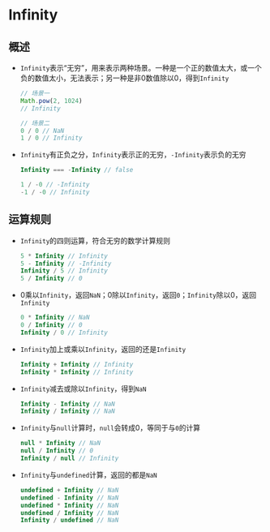 # Infinity

## 概述

+ `Infinity`表示“无穷”，用来表示两种场景。一种是一个正的数值太大，或一个负的数值太小，无法表示；另一种是非0数值除以0，得到`Infinity`

  ```js
  // 场景一
  Math.pow(2, 1024)
  // Infinity

  // 场景二
  0 / 0 // NaN
  1 / 0 // Infinity
  ```

+ `Infinity`有正负之分，`Infinity`表示正的无穷，`-Infinity`表示负的无穷

  ```js
  Infinity === -Infinity // false

  1 / -0 // -Infinity
  -1 / -0 // Infinity
  ```

## 运算规则

+ `Infinity`的四则运算，符合无穷的数学计算规则

  ```js
  5 * Infinity // Infinity
  5 - Infinity // -Infinity
  Infinity / 5 // Infinity
  5 / Infinity // 0
  ```

+ 0乘以`Infinity`，返回`NaN`；0除以`Infinity`，返回`0`；`Infinity`除以0，返回`Infinity`

  ```js
  0 * Infinity // NaN
  0 / Infinity // 0
  Infinity / 0 // Infinity
  ```

+ `Infinity`加上或乘以`Infinity`，返回的还是`Infinity`

  ```js
  Infinity + Infinity // Infinity
  Infinity * Infinity // Infinity
  ```

+ `Infinity`减去或除以`Infinity`，得到`NaN`

  ```js
  Infinity - Infinity // NaN
  Infinity / Infinity // NaN
  ```

+ `Infinity`与`null`计算时，`null`会转成0，等同于与`0`的计算

  ```js
  null * Infinity // NaN
  null / Infinity // 0
  Infinity / null // Infinity
  ```

+ `Infinity`与`undefined`计算，返回的都是`NaN`

  ```js
  undefined + Infinity // NaN
  undefined - Infinity // NaN
  undefined * Infinity // NaN
  undefined / Infinity // NaN
  Infinity / undefined // NaN
  ```
